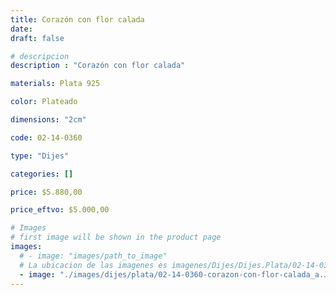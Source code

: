```yaml
---
title: Corazón con flor calada
date: 
draft: false

# descripcion
description : "Corazón con flor calada"

materials: Plata 925

color: Plateado

dimensions: "2cm"

code: 02-14-0360

type: "Dijes"

categories: []

price: $5.880,00

price_eftvo: $5.000,00

# Images
# first image will be shown in the product page
images:
  # - image: "images/path_to_image"
  # La ubicacion de las imagenes es imagenes/Dijes/Dijes.Plata/02-14-0360-corazon-con-flor-calada
  - image: "./images/dijes/plata/02-14-0360-corazon-con-flor-calada_a.JPG"
---
```

